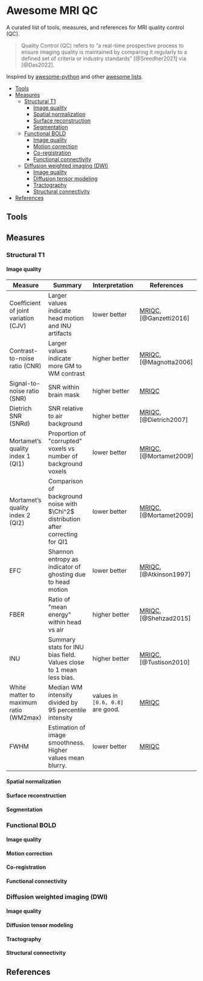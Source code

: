 # Awesome MRI QC

A curated list of tools, measures, and references for MRI quality control (QC).

> Quality Control (QC) refers to “a real-time prospective process to ensure imaging quality is maintained by comparing it regularly to a defined set of criteria or industry standards” [@Sreedher2021] via [@Das2022].

Inspired by [awesome-python](https://github.com/vinta/awesome-python) and other [awesome lists](https://github.com/sindresorhus/awesome).

- [Tools](#tools)
- [Measures](#measures)
  - [Structural T1](#structural-t1)
    - [Image quality](#image-quality)
    - [Spatial normalization](#spatial-normalization)
    - [Surface reconstruction](#surface-reconstruction)
    - [Segmentation](#segmentation)
  - [Functional BOLD](#functional-bold)
    - [Image quality](#image-quality-1)
    - [Motion correction](#motion-correction)
    - [Co-registration](#co-registration)
    - [Functional connectivity](#functional-connectivity)
  - [Diffusion weighted imaging (DWI)](#diffusion-weighted-imaging-dwi)
    - [Image quality](#image-quality-2)
    - [Diffusion tensor modeling](#diffusion-tensor-modeling)
    - [Tractography](#tractography)
    - [Structural connectivity](#structural-connectivity)
- [References](#references)

## Tools

## Measures

### Structural T1

#### Image quality

| Measure | Summary | Interpretation | References |
|---|---|---|---|
| Coefficient of joint variation (CJV) | Larger values indicate head motion and INU artifacts | lower better | [MRIQC], [@Ganzetti2016] |
| Contrast-to-noise ratio (CNR) | Larger values indicate more GM to WM contrast | higher better | [MRIQC], [@Magnotta2006] |
| Signal-to-noise ratio (SNR) | SNR within brain mask | higher better | [MRIQC] |
| Dietrich SNR (SNRd) | SNR relative to air background | higher better | [MRIQC], [@Dietrich2007] |
| Mortamet’s quality index 1 (QI1) | Proportion of "corrupted" voxels vs number of background voxels | lower better | [MRIQC], [@Mortamet2009] |
| Mortamet’s quality index 2 (QI2) | Comparison of background noise with $\Chi^2$ distribution after correcting for QI1 | lower better | [MRIQC], [@Mortamet2009] |
| EFC | Shannon entropy as indicator of ghosting due to head motion | lower better | [MRIQC], [@Atkinson1997] |
| FBER | Ratio of "mean energy" within head vs air | higher better | [MRIQC], [@Shehzad2015] |
| INU | Summary stats for INU bias field. Values close to 1 mean less bias. | higher better | [MRIQC], [@Tustison2010] |
| White matter to maximum ratio (WM2max) | Median WM intensity divided by 95 percentile intensity | values in `[0.6, 0.8]` are good. | [MRIQC] |
| FWHM | Estimation of image smoothness. Higher values mean blurry. | lower better | [MRIQC] |

[MRIQC]: <https://mriqc.readthedocs.io/>

#### Spatial normalization

#### Surface reconstruction

#### Segmentation


### Functional BOLD

#### Image quality

#### Motion correction

#### Co-registration

#### Functional connectivity

### Diffusion weighted imaging (DWI)

#### Image quality

#### Diffusion tensor modeling

#### Tractography

#### Structural connectivity

## References
